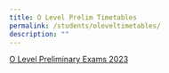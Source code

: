 ```yaml
---
title: O Level Prelim Timetables
permalink: /students/oleveltimetables/
description: ""
---
```

[O Level Preliminary Exams 2023](/files/School%20timetable/O%20and%20N%20Levels/o-level%20preliminary%20examination%202023%20letter%20to%20parents%20and%20timetable.pdf)